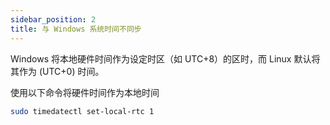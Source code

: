 ```yaml
---
sidebar_position: 2
title: 与 Windows 系统时间不同步
---
```


Windows 将本地硬件时间作为设定时区（如 UTC+8）的区时，而 Linux 默认将其作为 (UTC+0) 时间。

使用以下命令将硬件时间作为本地时间
```bash
sudo timedatectl set-local-rtc 1
```